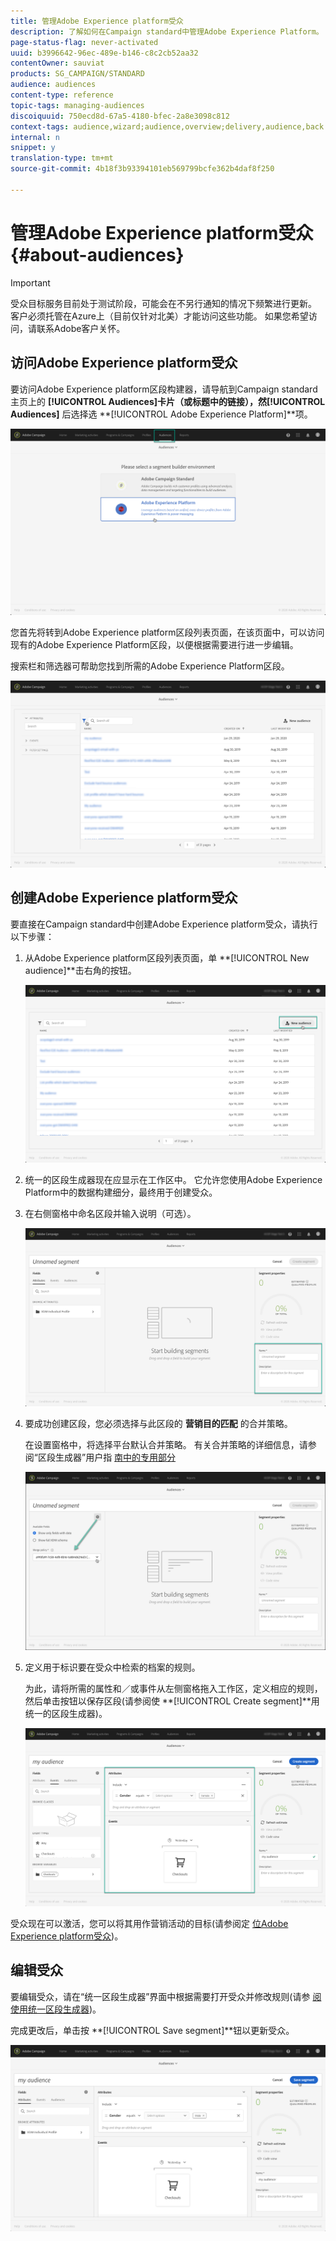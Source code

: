 ```yaml
---
title: 管理Adobe Experience platform受众
description: 了解如何在Campaign standard中管理Adobe Experience Platform。
page-status-flag: never-activated
uuid: b3996642-96ec-489e-b146-c8c2cb52aa32
contentOwner: sauviat
products: SG_CAMPAIGN/STANDARD
audience: audiences
content-type: reference
topic-tags: managing-audiences
discoiquuid: 750ecd8d-67a5-4180-bfec-2a8e3098c812
context-tags: audience,wizard;audience,overview;delivery,audience,back
internal: n
snippet: y
translation-type: tm+mt
source-git-commit: 4b18f3b93394101eb569799bcfe362b4daf8f250

---
```



# 管理Adobe Experience platform受众 {#about-audiences}

>[!IMPORTANT]
>
>受众目标服务目前处于测试阶段，可能会在不另行通知的情况下频繁进行更新。 客户必须托管在Azure上（目前仅针对北美）才能访问这些功能。 如果您希望访问，请联系Adobe客户关怀。

## 访问Adobe Experience platform受众

要访问Adobe Experience platform区段构建器，请导航到Campaign standard主页上的 **[!UICONTROL Audiences]**卡片（或标题中的链接），然**[!UICONTROL Audiences]** 后选择选 **[!UICONTROL Adobe Experience Platform]**项。

![](assets/aep_audiences_access.png)

您首先将转到Adobe Experience platform区段列表页面，在该页面中，可以访问现有的Adobe Experience Platform区段，以便根据需要进行进一步编辑。

搜索栏和筛选器可帮助您找到所需的Adobe Experience Platform区段。

![](assets/aep_audiences_list.png)

## 创建Adobe Experience platform受众

要直接在Campaign standard中创建Adobe Experience platform受众，请执行以下步骤：

1. 从Adobe Experience platform区段列表页面，单 **[!UICONTROL New audience]**击右角的按钮。

   ![](assets/aep_audiences_creation_create.png)

1. 统一的区段生成器现在应显示在工作区中。 它允许您使用Adobe Experience Platform中的数据构建细分，最终用于创建受众。

1. 在右侧窗格中命名区段并输入说明（可选）。

   ![](assets/aep_audiences_creation_edit_name.png)

1. 要成功创建区段，您必须选择与此区段的 **营销目的匹配** 的合并策略。

   在设置窗格中，将选择平台默认合并策略。 有关合并策略的详细信息，请参阅“区段生成器”用户指 [南中的专用部分](https://www.adobe.io/apis/experienceplatform/home/profile-identity-segmentation/profile-identity-segmentation-services.html#!api-specification/markdown/narrative/technical_overview/segmentation/segment-builder-guide.md)

   ![](assets/aep_audiences_mergepolicy.png)

1. 定义用于标识要在受众中检索的档案的规则。

   为此，请将所需的属性和／或事件从左侧窗格拖入工作区，定义相应的规则，然后单击按钮以保存区段(请参阅使 **[!UICONTROL Create segment]**用统一的区段生成器[](../../audiences/using/aep-using-segment-builder.md))。

   ![](assets/aep_audiences_creation_query.png)

受众现在可以激活，您可以将其用作营销活动的目标(请参阅定 [位Adobe Experience platform受众](../../automating/using/aep-targeting-audiences.md))。

## 编辑受众

要编辑受众，请在“统一区段生成器”界面中根据需要打开受众并修改规则(请参 [阅使用统一区段生成器](../../audiences/using/aep-using-segment-builder.md))。

完成更改后，单击按 **[!UICONTROL Save segment]**钮以更新受众。

![](assets/aep_audiences_editing.png)
